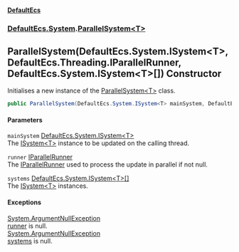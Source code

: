 #### [DefaultEcs](./index.md 'index')
### [DefaultEcs.System](./DefaultEcs-System.md 'DefaultEcs.System').[ParallelSystem&lt;T&gt;](./DefaultEcs-System-ParallelSystem-T-.md 'DefaultEcs.System.ParallelSystem&lt;T&gt;')
## ParallelSystem(DefaultEcs.System.ISystem&lt;T&gt;, DefaultEcs.Threading.IParallelRunner, DefaultEcs.System.ISystem&lt;T&gt;[]) Constructor
Initialises a new instance of the [ParallelSystem&lt;T&gt;](./DefaultEcs-System-ParallelSystem-T-.md 'DefaultEcs.System.ParallelSystem&lt;T&gt;') class.  
```csharp
public ParallelSystem(DefaultEcs.System.ISystem<T> mainSystem, DefaultEcs.Threading.IParallelRunner runner, params DefaultEcs.System.ISystem<T>[] systems);
```
#### Parameters
<a name='DefaultEcs-System-ParallelSystem-T--ParallelSystem(DefaultEcs-System-ISystem-T-_DefaultEcs-Threading-IParallelRunner_DefaultEcs-System-ISystem-T---)-mainSystem'></a>
`mainSystem` [DefaultEcs.System.ISystem&lt;](./DefaultEcs-System-ISystem-T-.md 'DefaultEcs.System.ISystem&lt;T&gt;')[T](./DefaultEcs-System-ParallelSystem-T-.md#DefaultEcs-System-ParallelSystem-T--T 'DefaultEcs.System.ParallelSystem&lt;T&gt;.T')[&gt;](./DefaultEcs-System-ISystem-T-.md 'DefaultEcs.System.ISystem&lt;T&gt;')  
The [ISystem&lt;T&gt;](./DefaultEcs-System-ISystem-T-.md 'DefaultEcs.System.ISystem&lt;T&gt;') instance to be updated on the calling thread.  
  
<a name='DefaultEcs-System-ParallelSystem-T--ParallelSystem(DefaultEcs-System-ISystem-T-_DefaultEcs-Threading-IParallelRunner_DefaultEcs-System-ISystem-T---)-runner'></a>
`runner` [IParallelRunner](./DefaultEcs-Threading-IParallelRunner.md 'DefaultEcs.Threading.IParallelRunner')  
The [IParallelRunner](./DefaultEcs-Threading-IParallelRunner.md 'DefaultEcs.Threading.IParallelRunner') used to process the update in parallel if not null.  
  
<a name='DefaultEcs-System-ParallelSystem-T--ParallelSystem(DefaultEcs-System-ISystem-T-_DefaultEcs-Threading-IParallelRunner_DefaultEcs-System-ISystem-T---)-systems'></a>
`systems` [DefaultEcs.System.ISystem&lt;](./DefaultEcs-System-ISystem-T-.md 'DefaultEcs.System.ISystem&lt;T&gt;')[T](./DefaultEcs-System-ParallelSystem-T-.md#DefaultEcs-System-ParallelSystem-T--T 'DefaultEcs.System.ParallelSystem&lt;T&gt;.T')[&gt;](./DefaultEcs-System-ISystem-T-.md 'DefaultEcs.System.ISystem&lt;T&gt;')[[]](https://docs.microsoft.com/en-us/dotnet/api/System.Array 'System.Array')  
The [ISystem&lt;T&gt;](./DefaultEcs-System-ISystem-T-.md 'DefaultEcs.System.ISystem&lt;T&gt;') instances.  
  
#### Exceptions
[System.ArgumentNullException](https://docs.microsoft.com/en-us/dotnet/api/System.ArgumentNullException 'System.ArgumentNullException')  
[runner](#DefaultEcs-System-ParallelSystem-T--ParallelSystem(DefaultEcs-System-ISystem-T-_DefaultEcs-Threading-IParallelRunner_DefaultEcs-System-ISystem-T---)-runner 'DefaultEcs.System.ParallelSystem&lt;T&gt;.ParallelSystem(DefaultEcs.System.ISystem&lt;T&gt;, DefaultEcs.Threading.IParallelRunner, DefaultEcs.System.ISystem&lt;T&gt;[]).runner') is null.  
[System.ArgumentNullException](https://docs.microsoft.com/en-us/dotnet/api/System.ArgumentNullException 'System.ArgumentNullException')  
[systems](#DefaultEcs-System-ParallelSystem-T--ParallelSystem(DefaultEcs-System-ISystem-T-_DefaultEcs-Threading-IParallelRunner_DefaultEcs-System-ISystem-T---)-systems 'DefaultEcs.System.ParallelSystem&lt;T&gt;.ParallelSystem(DefaultEcs.System.ISystem&lt;T&gt;, DefaultEcs.Threading.IParallelRunner, DefaultEcs.System.ISystem&lt;T&gt;[]).systems') is null.  
